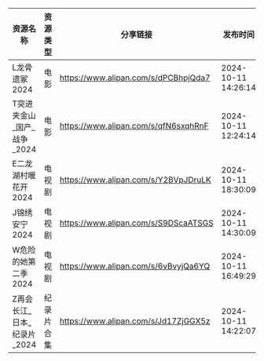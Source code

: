 | 资源名称              | 资源类型  | 分享链接                                 | 发布时间                |
| ----------------- | ----- | ------------------------------------ | ------------------- |
| L龙骨遗冢2024         | 电影    | https://www.alipan.com/s/dPCBhpjQda7 | 2024-10-11 14:26:14 |
| T突进夹金山_国产_战争_2024 | 电影    | https://www.alipan.com/s/qfN6sxqhRnF | 2024-10-11 12:24:14 |
| E二龙湖村暖花开2024      | 电视剧   | https://www.alipan.com/s/Y2BVpJDruLK | 2024-10-11 18:30:09 |
| J锦绣安宁2024         | 电视剧   | https://www.alipan.com/s/S9DScaATSGS | 2024-10-11 14:30:09 |
| W危险的她第二季2024      | 电视剧   | https://www.alipan.com/s/6vBvyjQa6YQ | 2024-10-11 16:49:29 |
| Z再会长江_日本_纪录片_2024 | 纪录片合集 | https://www.alipan.com/s/Jd17ZjGGX5z | 2024-10-11 14:22:07 |
